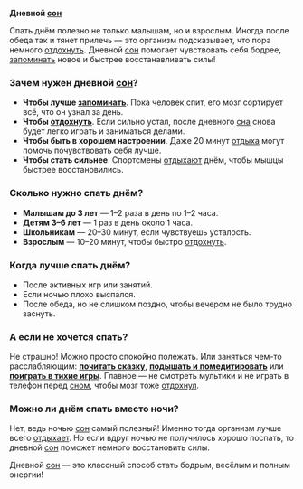**Дневной [сон](Сон.md)**

Спать днём полезно не только малышам, но и взрослым. Иногда после обеда так и тянет прилечь — это организм подсказывает, что пора немного [отдохнуть](Как_правильно_отдыхать). Дневной [сон](Сон.md) помогает чувствовать себя бодрее, [запоминать](Как_сон_помогает_запоминать.md) новое и быстрее восстанавливать силы!

### Зачем нужен дневной [сон](Сон.md)?
- **Чтобы лучше [запоминать](Как_сон_помогает_запоминать.md)**. Пока человек спит, его мозг сортирует всё, что он узнал за день.
- **Чтобы [отдохнуть](Как_правильно_отдыхать)**. Если сильно устал, после дневного [сна](Сон.md) снова будет легко играть и заниматься делами.
- **Чтобы быть в хорошем настроении**. Даже 20 минут [отдыха](Отдых.md) могут помочь почувствовать себя лучше.
- **Чтобы стать сильнее**. Спортсмены [отдыхают](Как_правильно_отдыхать.md) днём, чтобы мышцы быстрее восстановились.

### Сколько нужно спать днём?
- **Малышам до 3 лет** — 1–2 раза в день по 1–2 часа.
- **Детям 3–6 лет** — 1 раз в день около 1 часа.
- **Школьникам** — 20–30 минут, если чувствуешь усталость.
- **Взрослым** — 10–20 минут, чтобы быстро [отдохнуть](Как_правильно_отдыхать.md).

### Когда лучше спать днём?
- После активных игр или занятий.
- Если ночью плохо выспался.
- После обеда, но не слишком поздно, чтобы вечером не было трудно заснуть.

### А если не хочется спать?
Не страшно! Можно просто спокойно полежать. Или заняться чем-то расслабляющим: [**почитать сказку**](Сказки_и_музыка_перед_сном.md), [**подышать и помедитировать**](Медитация_и_дыхание.md) или [**поиграть в тихие игры**](тихие_игры_и_расслабление.md). Главное — не смотреть мультики и не играть в телефон перед [сном](Сон.md), чтобы мозг тоже [отдохнул](Как_правильно_отдыхать.md).

### Можно ли днём спать вместо ночи?
Нет, ведь ночью [сон](Сон.md) самый полезный! Именно тогда организм лучше всего [отдыхает](Как_правильно_отдыхать.md). Но если вдруг ночью не получилось хорошо поспать, то дневной [сон](Сон.md) поможет немного восстановить силы.

Дневной [сон](Сон.md) — это классный способ стать бодрым, весёлым и полным энергии!

